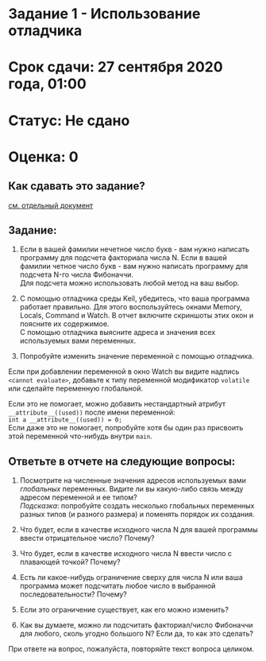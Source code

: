 
# Задание 1 - Использование отладчика

# Срок сдачи: 27 сентября 2020 года, 01:00

# Статус: Не сдано

# Оценка: 0


## Как сдавать это задание?

[см. отдельный документ](https://github.com/spbstu-microprocessors/lectures_2020/blob/master/homeworks.md)

## Задание:

1) Если в вашей фамилии нечетное число букв - вам нужно написать программу для подсчета факториала числа N.
Если в вашей фамилии четное число букв - вам нужно написать программу для подсчета N-го числа Фибоначчи.  
Для подсчета можно использовать любой метод на ваш выбор.

2) С помощью отладчика среды Keil, убедитесь, что ваша программа работает правильно. Для этого воспользуйтесь окнами Memory, Locals, Command и Watch. В отчет включите скриншоты этих окон и поясните их содержимое.  
С помощью отладчика выясните адреса и значения всех используемых вами переменных.

3) Попробуйте изменить значение переменной с помощью отладчика.

Если при добавлении переменной в окно Watch вы видите надпись `<cannot evaluate>`, добавьте к типу переменной модификатор `volatile` или сделайте переменную глобальной.  

Если это не помогает, можно добавить нестандартный атрибут `__attribute__((used))` после имени переменной:  
`int a __attribute__((used)) = 0;`  
Если даже это не помогает, попробуйте хотя бы один раз присвоить этой переменной что-нибудь внутри `main`.

## Ответьте в отчете на следующие вопросы:

1) Посмотрите на численные значения адресов используемых вами *глобальных* переменных. Видите ли вы какую-либо связь между адресом переменной и ее типом?  
   _Подсказка_: попробуйте создать несколько глобальных переменных разных типов (и разного размера) и поменять порядок их создания.

2) Что будет, если в качестве исходного числа N для вашей программы ввести отрицательное число? Почему?
3) Что будет, если в качестве исходного числа N ввести число с плавающей точкой? Почему?
 
3) Есть ли какое-нибудь ограничение сверху для числа N или ваша программа может подсчитать любое число в выбранной последовательности? Почему?  
3) Если это ограничение существует, как его можно изменить?
3) Как вы думаете, можно ли подсчитать факториал/число Фибоначчи для любого, сколь угодно большого N? Если да, то как это сделать?

При ответе на вопрос, пожалуйста, повторяйте текст вопроса целиком.

